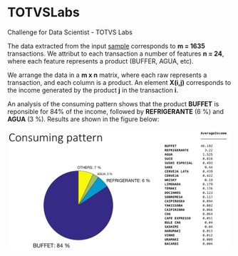 # TOTVSLabs
Challenge for Data Scientist - TOTVS Labs

The data extracted from the input [sample](sample.txt) corresponds to **m = 1635** transactions. We attribut to each transaction a number of features **n = 24**, where each feature represents a product (BUFFER, AGUA, etc).

We arrange the data in a **m x n** matrix, where each raw represents a transaction, and each column is a product. An element **X(i,j)** corresponds to the income generated by the product **j** in the transaction **i**.

An analysis of the consuming pattern shows that the product **BUFFET** is reponsible for 84% of the income, followed by **REFRIGERANTE** (6 %) and **AGUA** (3 %). Results are shown in the figure below:

![Alt Text](https://github.com/jruizvar/TOTVSLabs/blob/master/pattern.png)

